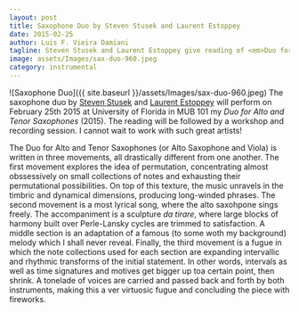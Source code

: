 ```yaml
---
layout: post
title: Saxophone Duo by Steven Stusek and Laurent Estoppey
date: 2015-02-25
author: Luis F. Vieira Damiani
tagline: Steven Stusek and Laurent Estoppey give reading of <em>Duo for Alto and Tenor Saxophones</em> at the University of Florida.
image: assets/Images/sax-duo-960.jpeg
category: instrumental
---
```


<span class="image left">![Saxophone Duo]({{ site.baseurl }}/assets/Images/sax-duo-960.jpeg)</span>
The saxophone duo by [Steven Stusek](http://stevestusek.com) and [Laurent Estoppey](http://laurentestoppey.com) will perform on February 25th 2015 at University of Florida in MUB 101 my *Duo for Alto and Tenor Saxophones* (2015). The reading will be followed by a workshop and recording session. I cannot wait to work with such great artists!

The Duo for Alto and Tenor Saxophones (or Alto Saxophone and Viola) is written in three movements, all drastically different from one another. The first movement explores the idea of permutation, concentrating almost obssessively on small collections of notes and exhausting their permutational possibilities. On top of this texture, the music unravels in the timbric and dynamical dimensions, producing long-winded phrases. The second movement is a most lyrical song, where the alto saxohpone sings freely. The accompaniment is a sculpture *da tirare*, where large blocks of harmony built over Perle-Lansky cycles are trimmed to satisfaction. A middle section is an adaptation of a famous (to some woth my background) melody which I shall never reveal. Finally, the third movement is a fugue in which the note collections used for each section are expanding intervallic and rhythmic transforms of the initial statement. In other words, intervals as well as time signatures and motives get bigger up toa certain point, then shrink. A tonelade of voices are carried and passed back and forth by both instruments, making this a ver virtuosic fugue and concluding the piece with fireworks.